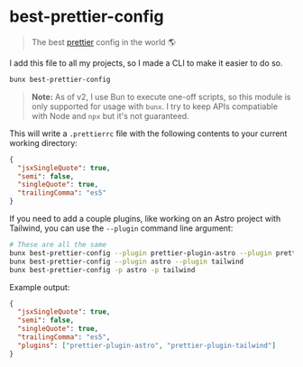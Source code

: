 # best-prettier-config

> The best [prettier][] config in the world :earth_americas:

I add this file to all my projects, so I made a CLI to make it easier to do so.

```sh
bunx best-prettier-config
```

> **Note:** As of v2, I use Bun to execute one-off scripts, so this module is only supported for usage with `bunx`. I try to keep APIs compatiable with Node and `npx` but it's not guaranteed.

This will write a `.prettierrc` file with the following contents to your current working directory:

```json
{
  "jsxSingleQuote": true,
  "semi": false,
  "singleQuote": true,
  "trailingComma": "es5"
}
```

If you need to add a couple plugins, like working on an Astro project with Tailwind, you can use the `--plugin` command line argument:

```sh
# These are all the same
bunx best-prettier-config --plugin prettier-plugin-astro --plugin prettier-plugin-tailwind
bunx best-prettier-config --plugin astro --plugin tailwind
bunx best-prettier-config -p astro -p tailwind
```

Example output:

```json
{
  "jsxSingleQuote": true,
  "semi": false,
  "singleQuote": true,
  "trailingComma": "es5",
  "plugins": ["prettier-plugin-astro", "prettier-plugin-tailwind"]
}
```

[prettier]: https://github.com/prettier/prettier
